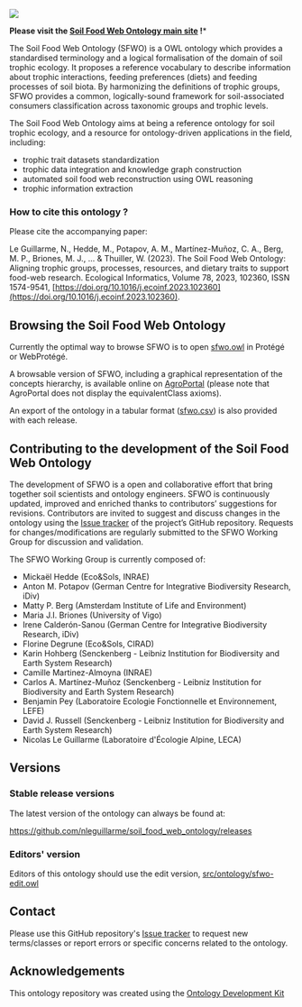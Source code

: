 <!-- [![Build Status](https://travis-ci.org/nleguillarme/sfwo.svg?branch=master)](https://travis-ci.org/nleguillarme/sfwo)
[![DOI](https://zenodo.org/badge/13996/nleguillarme/sfwo.svg)](https://zenodo.org/badge/latestdoi/13996/nleguillarme/sfwo) -->

<!-- <a><img align="right" width="300" src="https://i.ibb.co/QQtPKJM/sfwo-logo.png" alt="Soil Food Web Ontology"></a> -->

![](https://i.ibb.co/QQtPKJM/sfwo-logo.png)

**Please visit the [Soil Food Web Ontology main site](https://soilfoodwebontology.github.io/) !***

The Soil Food Web Ontology (SFWO) is a OWL ontology which provides a standardised terminology and a logical formalisation of the domain of soil trophic ecology. It proposes a reference vocabulary to describe information about trophic interactions, feeding preferences (diets) and feeding processes of soil biota. By harmonizing the definitions of trophic groups, SFWO provides a common, logically-sound framework for soil-associated consumers classification across taxonomic groups and trophic levels.

The Soil Food Web Ontology aims at being a reference ontology for soil trophic ecology, and a resource for ontology-driven applications in the field, including:
- trophic trait datasets standardization
- trophic data integration and knowledge graph construction
- automated soil food web reconstruction using OWL reasoning
- trophic information extraction

### How to cite this ontology ?

Please cite the accompanying paper:

Le Guillarme, N., Hedde, M., Potapov, A. M., Martínez-Muñoz, C. A., Berg, M. P., Briones, M. J., ... & Thuiller, W. (2023). The Soil Food Web Ontology: Aligning trophic groups, processes, resources, and dietary traits to support food-web research. Ecological Informatics, Volume 78, 2023, 102360, ISSN 1574-9541, [https://doi.org/10.1016/j.ecoinf.2023.102360](https://doi.org/10.1016/j.ecoinf.2023.102360).

## Browsing the Soil Food Web Ontology

Currently the optimal way to browse SFWO is to open [sfwo.owl](http://github.com/soilfoodwebontology/sfwo/releases/latest/download/sfwo.owl) in Protégé or WebProtégé.

A browsable version of SFWO, including a graphical representation of the concepts hierarchy, is available online on [AgroPortal](https://agroportal.lirmm.fr/ontologies/SFWO) (please note that AgroPortal does not display the equivalentClass axioms).

An export of the ontology in a tabular format ([sfwo.csv](http://github.com/soilfoodwebontology/sfwo/releases/latest/download/sfwo.csv)) is also provided with each release.

## Contributing to the development of the Soil Food Web Ontology

The development of SFWO is a open and collaborative effort that bring together soil scientists and ontology engineers. SFWO is continuously updated, improved and enriched thanks to contributors’ suggestions for revisions. Contributors are invited to suggest and discuss changes in the ontology using the [Issue tracker](https://github.com/soilfoodwebontology/sfwo/issues) of the project’s GitHub repository. Requests for changes/modifications are regularly submitted to the SFWO Working Group for discussion and validation.

The SFWO Working Group is currently composed of:
- Mickaël Hedde (Eco&Sols, INRAE)
- Anton M. Potapov (German Centre for Integrative Biodiversity Research, iDiv)
- Matty P. Berg (Amsterdam Institute of Life and Environment)
- Maria J.I. Briones (University of Vigo)
- Irene Calderón-Sanou (German Centre for Integrative Biodiversity Research, iDiv)
- Florine Degrune (Eco&Sols, CIRAD)
- Karin Hohberg (Senckenberg - Leibniz Institution for Biodiversity and Earth System Research)
- Camille Martinez-Almoyna (INRAE)
- Carlos A. Martínez-Muñoz (Senckenberg - Leibniz Institution for Biodiversity and Earth System Research)
- Benjamin Pey (Laboratoire Ecologie Fonctionnelle et Environnement, LEFE)
- David J. Russell (Senckenberg - Leibniz Institution for Biodiversity and Earth System Research)
- Nicolas Le Guillarme (Laboratoire d'Écologie Alpine, LECA)

## Versions

### Stable release versions

The latest version of the ontology can always be found at:

https://github.com/nleguillarme/soil_food_web_ontology/releases

<!-- http://purl.obolibrary.org/obo/stwo.owl

(note this will not show up until the request has been approved by obofoundry.org)-->

### Editors' version

Editors of this ontology should use the edit version, [src/ontology/sfwo-edit.owl](src/ontology/sfwo-edit.owl)

## Contact

Please use this GitHub repository's [Issue tracker](https://github.com/soilfoodwebontology/sfwo/issues) to request new terms/classes or report errors or specific concerns related to the ontology.

## Acknowledgements

This ontology repository was created using the [Ontology Development Kit](https://github.com/INCATools/ontology-development-kit)
